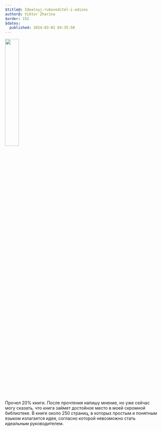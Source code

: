 ```yaml
---
$title@: Idealnyj-rukovoditel-i-adizes
author@: Viktor Zharina
$order: 152
$dates:
  published: 2014-03-02 04:35:50
---
```

<img src="http://cs413130.vk.me/v413130588/7881/lRpMZe1JSwM.jpg" width="30%" height="30%" class="alignleft" />

Прочел 20% книги. После прочтения напишу мнение, но уже сейчас могу сказать, что книга займет достойное место в моей скромной библиотеке. В книге около 250 страниц, в которых простым и понятным языком излагается идея, согласно которой невозможно стать идеальным руководителем.